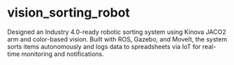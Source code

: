 # vision_sorting_robot
Designed an Industry 4.0-ready robotic sorting system using Kinova JACO2 arm and color-based vision. Built with ROS, Gazebo, and MoveIt, the system sorts items autonomously and logs data to spreadsheets via IoT for real-time monitoring and notifications.
